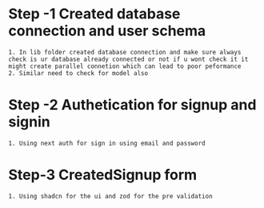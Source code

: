 
# Step -1 Created database connection and user schema
    1. In lib folder created database connection and make sure always check is ur database already connected or not if u wont check it it might create parallel connetion which can lead to poor peformance
    2. Similar need to check for model also

# Step -2 Authetication for signup and signin
    1. Using next auth for sign in using email and password

# Step-3 CreatedSignup form
    1. Using shadcn for the ui and zod for the pre validation